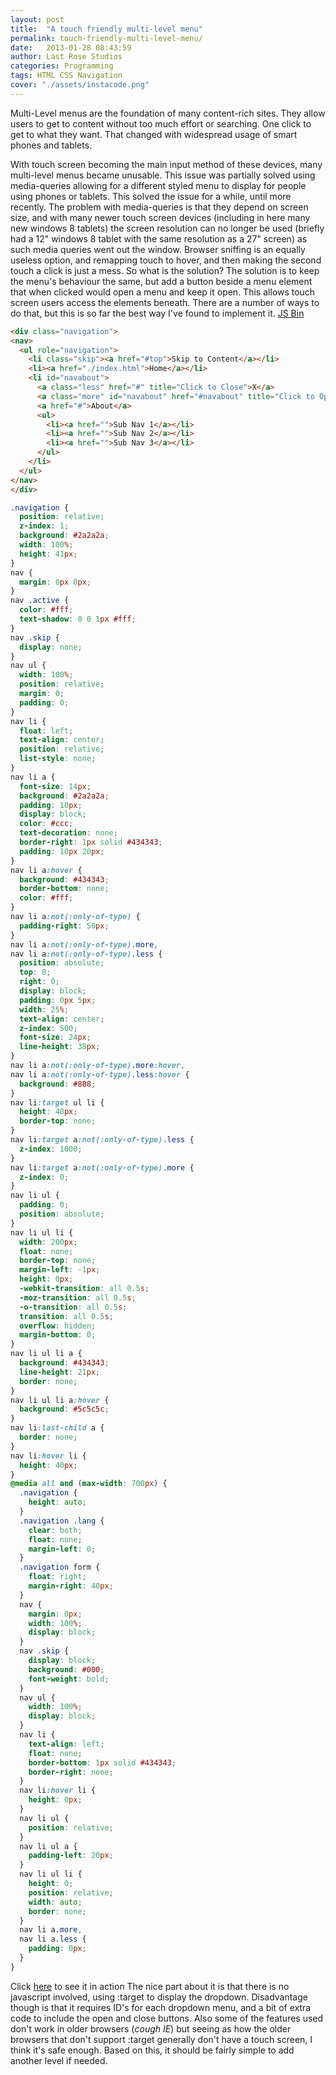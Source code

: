 ```yaml
---
layout: post
title:  "A touch friendly multi-level menu"
permalink: touch-friendly-multi-level-menu/
date:   2013-01-28 08:43:59
author: Last Rose Studios
categories: Programming
tags: HTML CSS Navigation
cover: "./assets/instacode.png"
---
```


Multi-Level menus are the foundation of many content-rich sites. They allow users to get to content without too much effort or searching. One click to get to what they want. That changed with widespread usage of smart phones and tablets.

With touch screen becoming the main input method of these devices, many multi-level menus became unusable. This issue was partially solved using media-queries allowing for a different styled menu to display for people using phones or tablets. This solved the issue for a while, until more recently. The problem with media-queries is that they depend on screen size, and with many newer touch screen devices (including in here many new windows 8 tablets) the screen resolution can no longer be used (briefly had a 12" windows 8 tablet with the same resolution as a 27" screen) as such media queries went out the window. Browser sniffing is an equally useless option, and remapping touch to hover, and then making the second touch a click is just a mess. So what is the solution? The solution is to keep the menu's behaviour the same, but add a button beside a menu element that when clicked would open a menu and keep it open. This allows touch screen users access the elements beneath. There are a number of ways to do that, but this is so far the best way I've found to implement it. [JS Bin](https://jsbin.com/aloxag/9/embed?live)

```html
<div class="navigation">
<nav>
  <ul role="navigation">
    <li class="skip"><a href="#top">Skip to Content</a></li>
    <li><a href="./index.html">Home</a></li>
    <li id="navabout">
      <a class="less" href="#" title="Click to Close">X</a>
      <a class="more" id="navabout" href="#navabout" title="Click to Open">Z</a>
      <a href="#">About</a>
      <ul>
        <li><a href="">Sub Nav 1</a></li>
        <li><a href="">Sub Nav 2</a></li>
        <li><a href="">Sub Nav 3</a></li>
      </ul>
    </li>
  </ul>
</nav>
</div>
```

```css
.navigation {
  position: relative;
  z-index: 1;
  background: #2a2a2a;
  width: 100%;
  height: 41px;
}
nav {
  margin: 0px 0px;
}
nav .active {
  color: #fff;
  text-shadow: 0 0 1px #fff;
}
nav .skip {
  display: none;
}
nav ul {
  width: 100%;
  position: relative;
  margin: 0;
  padding: 0;
}
nav li {
  float: left;
  text-align: center;
  position: relative;
  list-style: none;
}
nav li a {
  font-size: 14px;
  background: #2a2a2a;
  padding: 10px;
  display: block;
  color: #ccc;
  text-decoration: none;
  border-right: 1px solid #434343;
  padding: 10px 20px;
}
nav li a:hover {
  background: #434343;
  border-bottom: none;
  color: #fff;
}
nav li a:not(:only-of-type) {
  padding-right: 50px;
}
nav li a:not(:only-of-type).more,
nav li a:not(:only-of-type).less {
  position: absolute;
  top: 0;
  right: 0;
  display: block;
  padding: 0px 5px;
  width: 25%;
  text-align: center;
  z-index: 500;
  font-size: 24px;
  line-height: 38px;
}
nav li a:not(:only-of-type).more:hover,
nav li a:not(:only-of-type).less:hover {
  background: #888;
}
nav li:target ul li {
  height: 40px;
  border-top: none;
}
nav li:target a:not(:only-of-type).less {
  z-index: 1000;
}
nav li:target a:not(:only-of-type).more {
  z-index: 0;
}
nav li ul {
  padding: 0;
  position: absolute;
}
nav li ul li {
  width: 200px;
  float: none;
  border-top: none;
  margin-left: -1px;
  height: 0px;
  -webkit-transition: all 0.5s;
  -moz-transition: all 0.5s;
  -o-transition: all 0.5s;
  transition: all 0.5s;
  overflow: hidden;
  margin-bottom: 0;
}
nav li ul li a {
  background: #434343;
  line-height: 21px;
  border: none;
}
nav li ul li a:hover {
  background: #5c5c5c;
}
nav li:last-child a {
  border: none;
}
nav li:hover li {
  height: 40px;
}
@media all and (max-width: 700px) {
  .navigation {
    height: auto;
  }
  .navigation .lang {
    clear: both;
    float: none;
    margin-left: 0;
  }
  .navigation form {
    float: right;
    margin-right: 40px;
  }
  nav {
    margin: 0px;
    width: 100%;
    display: block;
  }
  nav .skip {
    display: block;
    background: #000;
    font-weight: bold;
  }
  nav ul {
    width: 100%;
    display: block;
  }
  nav li {
    text-align: left;
    float: none;
    border-bottom: 1px solid #434343;
    border-right: none;
  }
  nav li:hover li {
    height: 0px;
  }
  nav li ul {
    position: relative;
  }
  nav li ul a {
    padding-left: 20px;
  }
  nav li ul li {
    height: 0;
    position: relative;
    width: auto;
    border: none;
  }
  nav li a.more,
  nav li a.less {
    padding: 0px;
  }
}
```

Click [here](https://jsbin.com/aloxag/9) to see it in action The nice part about it is that there is no javascript involved, using :target to display the dropdown. Disadvantage though is that it requires ID's for each dropdown menu, and a bit of extra code to include the open and close buttons. Also some of the features used don't work in older browsers (*cough IE*) but seeing as how the older browsers that don't support :target generally don't have a touch screen, I think it's safe enough. Based on this, it should be fairly simple to add another level if needed.